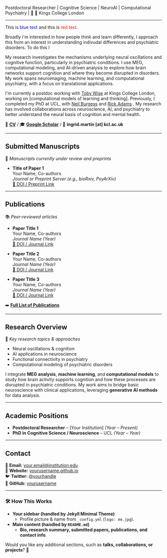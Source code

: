 Postdoctoral Researcher | Cognitive Science | NeuroAI | Computational Psychiatry | 🧠 
📍 Kings College London 

---

This is <span style="color: blue;">blue text</span> and this is <span style="color: red;">red text</span>.

Broadly i'm interested in how people think and learn differently, I approach this from an interest in understanding indivudal differences and psychiatric disorders. To do this I 


My research investigates the mechanisms underlying neural oscillations and cognitive function, particularly in psychiatric conditions. I use MEG, computational modeling, and AI-driven analysis to explore how brain networks support cognition and where they become disrupted in disorders. My work spans neuroimaging, machine learning, and computational psychiatry, with a focus on translational applications.

I'm currently a postdoc working with [Toby Wise]([https://thewiselab.org/]) at Kings College London, working on [computational models of learning and thinking]. Previously, I completed my PhD at UCL, with [Neil Burgess]([https://thewiselab.org/]) and [Rick Adams]([https://thewiselab.org/]) . My research has involved collaborations across neuroscience, AI, and psychiatry to better understand the neural basis of cognition and mental health.

📄 **[CV](cv.md)** / 🎓 **[Google Scholar](#)** / 📧 **ingrid.martin [at] kcl.ac.uk**

---

## **Submitted Manuscripts**  
📌 *Manuscripts currently under review and preprints*  

- **Title of Paper 1**  
  Your Name, Co-authors  
  *Journal or Preprint Server (e.g., bioRxiv, PsyArXiv)*  
  [🔗 DOI / Preprint Link](#)


---

## **Publications**  
📚 *Peer-reviewed articles*  

- **Paper Title 1**  
  Your Name, Co-authors  
  *Journal Name (Year)*  
  [🔗 DOI / Journal Link](#)

- **Paper Title 2**  
  Your Name, Co-authors  
  *Journal Name (Year)*  
  [🔗 DOI / Journal Link](#)

- **Paper Title 3**  
  Your Name, Co-authors  
  *Journal Name (Year)*  
  [🔗 DOI / Journal Link](#)

➡️ **[Full List of Publications](cv.md#publications)**  

---

## **Research Overview**  
🔬 *Key research topics & approaches*  

- Neural oscillations & cognition  
- AI applications in neuroscience  
- Functional connectivity in psychiatry  
- Computational modeling of psychiatric disorders  

I integrate **MEG analysis**, **machine learning**, and **computational models** to study how brain activity supports cognition and how these processes are disrupted in psychiatric conditions. My work aims to bridge basic neuroscience with clinical applications, leveraging **generative AI methods** for data analysis.

---

## **Academic Positions**  
- **Postdoctoral Researcher** – [Your Institution] *(Year – Present)*  
- **PhD in Cognitive Science / Neuroscience** – UCL *(Year – Year)*  

---

## **Contact**  
📧 **Email:** your.email@institution.edu  
🔗 **Website:** [yourusername.github.io](https://yourusername.github.io)  
🐦 **Twitter:** [@yourhandle](https://twitter.com/yourhandle)  
📄 **GitHub:** [yourusername](https://github.com/yourusername)  

---

### **🛠 How This Works**
- **Your sidebar (handled by Jekyll Minimal Theme)**
  - Profile picture & name from `_config.yml` (`logo: me.jpg`).
- **Main content (handled by `README.md`)**
  - **Bio, research summary, submitted papers, publications, and contact info**.

Would you like any additional sections, such as **talks, collaborations, or projects**? 🚀

